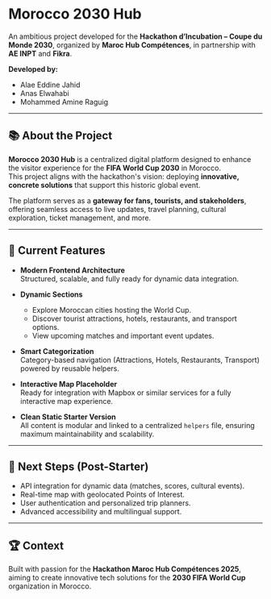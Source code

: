 # Morocco 2030 Hub

An ambitious project developed for the **Hackathon d’Incubation – Coupe du Monde 2030**, organized by **Maroc Hub Compétences**, in partnership with **AE INPT** and **Fikra**.

**Developed by:**
- Alae Eddine Jahid
- Anas Elwahabi
- Mohammed Amine Raguig

---

## 📚 About the Project

**Morocco 2030 Hub** is a centralized digital platform designed to enhance the visitor experience for the **FIFA World Cup 2030** in Morocco.  
This project aligns with the hackathon's vision: deploying **innovative, concrete solutions** that support this historic global event.

The platform serves as a **gateway for fans, tourists, and stakeholders**, offering seamless access to live updates, travel planning, cultural exploration, ticket management, and more.

---

## 🚀 Current Features

- **Modern Frontend Architecture**  
  Structured, scalable, and fully ready for dynamic data integration.

- **Dynamic Sections**  
  - Explore Moroccan cities hosting the World Cup.
  - Discover tourist attractions, hotels, restaurants, and transport options.
  - View upcoming matches and important event updates.

- **Smart Categorization**  
  Category-based navigation (Attractions, Hotels, Restaurants, Transport) powered by reusable helpers.

- **Interactive Map Placeholder**  
  Ready for integration with Mapbox or similar services for a fully interactive map experience.

- **Clean Static Starter Version**  
  All content is modular and linked to a centralized `helpers` file, ensuring maximum maintainability and scalability.

---

## 📅 Next Steps (Post-Starter)

- API integration for dynamic data (matches, scores, cultural events).
- Real-time map with geolocated Points of Interest.
- User authentication and personalized trip planners.
- Advanced accessibility and multilingual support.

---

## 🏆 Context

Built with passion for the **Hackathon Maroc Hub Compétences 2025**, aiming to create innovative tech solutions for the **2030 FIFA World Cup** organization in Morocco.

